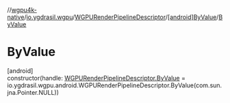 //[wgpu4k-native](../../../../index.md)/[io.ygdrasil.wgpu](../../index.md)/[WGPURenderPipelineDescriptor](../index.md)/[[android]ByValue](index.md)/[ByValue](-by-value.md)

# ByValue

[android]\
constructor(handle: [WGPURenderPipelineDescriptor.ByValue](../../../io.ygdrasil.wgpu.android/-w-g-p-u-render-pipeline-descriptor/-by-value/index.md) = io.ygdrasil.wgpu.android.WGPURenderPipelineDescriptor.ByValue(com.sun.jna.Pointer.NULL))